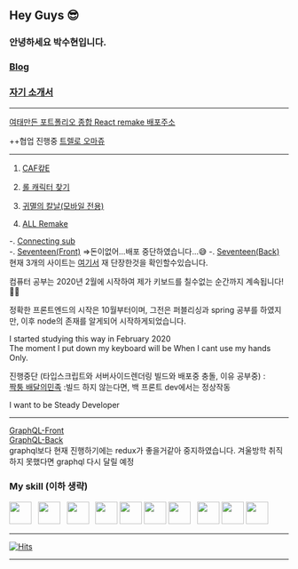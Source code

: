 ## Hey Guys 😎
### 안녕하세요 박수현입니다.
### [Blog](https://blog.naver.com/on10041004)
### [자기 소개서](https://suhyeonp.github.io/)

*****

 
[여태만든 포트폴리오 종합 React remake ](https://github.com/SuhyeonP/AllRemake.zip)
[배포주소](http://suhyeon.shop)

  ++협업 진행중 [트렐로 오마쥬](https://github.com/SuhyeonP/Trello)


*****

1. [CAF캎E](http://ahah12k.cafe24.com/jin/)
2. [롤 캐릭터 찾기](http://ahah12k.cafe24.com/ptp1)
3. [귀멸의 칼날(모바일 전용)](http://ahah12k.cafe24.com/ptp2/)

4. [ALL Remake](http://suhyeon.shop)



-. [Connecting sub](https://github.com/SuhyeonP/typescriptNext)        
-. [Seventeen(Front)](http://suhyeon.shop)      =>돈이없어...배포 중단하였습니다...😅
-. [Seventeen(Back)](http://suhyeon.shop)       
현재 3개의 사이트는 [여기서](http://suhyeon.shop) 재 단장한것을 확인할수있습니다.



컴퓨터 공부는 2020년 2월에 시작하여
제가 키보드를 칠수없는 순간까지 계속됩니다!🤩🤩

정확한 프론트엔드의 시작은 10월부터이며, 그전은 퍼블리싱과 spring 공부를 하였지만, 이후 node의 존재를 알게되어 시작하게되었습니다.

I started studying this way in February 2020   
The moment I put down my keyboard will be When I cant use my hands Only.

진행중단 (타입스크립트와 서버사이드렌더링 빌드와 배포중 충돌, 이유 공부중) :    
[짝퉁 배달의민족](https://github.com/SuhyeonP/Serverside-Type-Next)
:빌드 하지 않는다면, 백 프론트 dev에서는 정상작동

I want to be Steady Developer

*****
[GraphQL-Front](https://github.com/SuhyeonP/samdeok-front)    
[GraphQL-Back](https://github.com/SuhyeonP/Samdeok-Back/tree/all-modify)    
graphql보다 현재 진행하기에는  redux가 좋을거같아 중지하였습니다.
겨울방학 취직하지 못했다면 graphql 다시 달릴 예정



### My  skill (이하 생략)
<img src="https://upload.wikimedia.org/wikipedia/commons/thumb/9/99/Unofficial_JavaScript_logo_2.svg/1200px-Unofficial_JavaScript_logo_2.svg.png" width="40px" height="40px"></img>
&nbsp;
<img src="https://img1.daumcdn.net/thumb/R800x0/?scode=mtistory2&fname=https%3A%2F%2Ft1.daumcdn.net%2Fcfile%2Ftistory%2F2652D04357C6D9AC29" width="40px" height="40px"></img>
&nbsp;
<img src="https://upload.wikimedia.org/wikipedia/commons/thumb/4/4c/Typescript_logo_2020.svg/512px-Typescript_logo_2020.svg.png" width="40px" height="40px"></img>
&nbsp;
<img src="https://upload.wikimedia.org/wikipedia/commons/thumb/1/17/GraphQL_Logo.svg/1200px-GraphQL_Logo.svg.png" width="40px" height="40px"/>
<img src="https://cdn.iconscout.com/icon/free/png-512/redux-283024.png" width="40px" height="40px"/>
<img src="https://avatars1.githubusercontent.com/u/9919?s=200&v=4" width="40px" height="40px"/>
<img src="https://camo.githubusercontent.com/d56c0afde95d98e734851d4bde65162ab84f934271c2f10c862ebca90f9017f0/68747470733a2f2f6d69726f2e6d656469756d2e636f6d2f6d61782f3235372f312a67477a526d554b4e4f435f58376b6c466a546b3845412e706e67" width="40px" height="40px"></img>
&nbsp;
<img src="https://seonhyeokjun.github.io/images/spring.png" width="40px" height="40px"></img>
<img src="https://i2.wp.com/blog.logrocket.com/wp-content/uploads/2020/02/introducing-create-next-app.jpeg?fit=730%2C486&ssl=1" width="40px" height="40px"></img>
<img src="https://camo.githubusercontent.com/e130051fab0a0c6ca301b708534c9e25bb91426f9a8c1117e24f06dc961b450e/68747470733a2f2f6c616b75653131392e6769746875622e696f2f696d672f736b696c6c732f6d7973716c2e706e67" width="40px" height="40px"/>
*****

[![Hits](https://hits.seeyoufarm.com/api/count/incr/badge.svg?url=https%3A%2F%2Fgithub.com%2FSuhyeonP&count_bg=%238E60F9&title_bg=%235E86FF&icon=&icon_color=%23E7E7E7&title=Visitor&edge_flat=true)](https://hits.seeyoufarm.com)

*****

